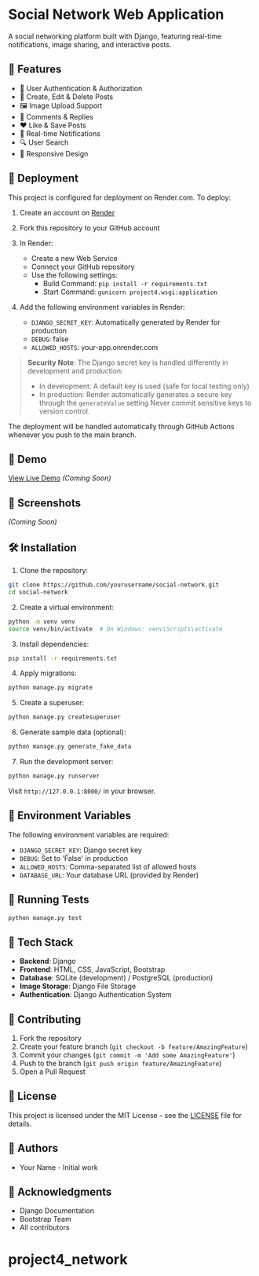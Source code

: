 # Social Network Web Application

A social networking platform built with Django, featuring real-time notifications, image sharing, and interactive posts.


## 🌟 Features

- 👤 User Authentication & Authorization
- 📝 Create, Edit & Delete Posts
- 🖼️ Image Upload Support
- 💬 Comments & Replies
- ❤️ Like & Save Posts
- 🔔 Real-time Notifications
- 🔍 User Search
- 📱 Responsive Design

## 🚀 Deployment

This project is configured for deployment on Render.com. To deploy:

1. Create an account on [Render](https://render.com)
2. Fork this repository to your GitHub account
3. In Render:
   - Create a new Web Service
   - Connect your GitHub repository
   - Use the following settings:
     - Build Command: `pip install -r requirements.txt`
     - Start Command: `gunicorn project4.wsgi:application`

4. Add the following environment variables in Render:
   - `DJANGO_SECRET_KEY`: Automatically generated by Render for production
   - `DEBUG`: false
   - `ALLOWED_HOSTS`: your-app.onrender.com

> **Security Note**: The Django secret key is handled differently in development and production:
> - In development: A default key is used (safe for local testing only)
> - In production: Render automatically generates a secure key through the `generateValue` setting
> Never commit sensitive keys to version control.

The deployment will be handled automatically through GitHub Actions whenever you push to the main branch.

## 🚀 Demo

[View Live Demo](#) _(Coming Soon)_

## 📸 Screenshots

_(Coming Soon)_

## 🛠️ Installation

1. Clone the repository:
```bash
git clone https://github.com/yourusername/social-network.git
cd social-network
```

2. Create a virtual environment:
```bash
python -m venv venv
source venv/bin/activate  # On Windows: venv\Scripts\activate
```

3. Install dependencies:
```bash
pip install -r requirements.txt
```

4. Apply migrations:
```bash
python manage.py migrate
```

5. Create a superuser:
```bash
python manage.py createsuperuser
```

6. Generate sample data (optional):
```bash
python manage.py generate_fake_data
```

7. Run the development server:
```bash
python manage.py runserver
```

Visit `http://127.0.0.1:8000/` in your browser.

## 🔧 Environment Variables

The following environment variables are required:

- `DJANGO_SECRET_KEY`: Django secret key
- `DEBUG`: Set to 'False' in production
- `ALLOWED_HOSTS`: Comma-separated list of allowed hosts
- `DATABASE_URL`: Your database URL (provided by Render)

## 🧪 Running Tests

```bash
python manage.py test
```

## 🔧 Tech Stack

- **Backend**: Django
- **Frontend**: HTML, CSS, JavaScript, Bootstrap
- **Database**: SQLite (development) / PostgreSQL (production)
- **Image Storage**: Django File Storage
- **Authentication**: Django Authentication System

## 📝 Contributing

1. Fork the repository
2. Create your feature branch (`git checkout -b feature/AmazingFeature`)
3. Commit your changes (`git commit -m 'Add some AmazingFeature'`)
4. Push to the branch (`git push origin feature/AmazingFeature`)
5. Open a Pull Request

## 📄 License

This project is licensed under the MIT License - see the [LICENSE](LICENSE) file for details.

## 👥 Authors

- Your Name - Initial work

## 🙏 Acknowledgments

- Django Documentation
- Bootstrap Team
- All contributors
# project4_network
